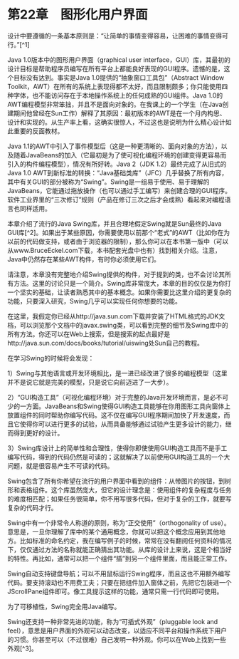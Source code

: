   

# 第22章　图形化用户界面

设计中要遵循的一条基本原则是：“让简单的事情变得容易，让困难的事情变得可行。”[^1]

Java 1.0版本中的图形用户界面（graphical user interface，GUI）库，其最初的设计目标是帮助程序员编写在所有平台上都能良好表现的GUI程序。遗憾的是，这个目标没有达到。事实是Java 1.0提供的“抽象窗口工具包”（Abstract Window Toolkit，AWT）在所有的系统上表现得都不太好，而且限制颇多；你只能使用四种字体，也不能访问存在于本地操作系统上的任何成熟的GUI组件。Java 1.0的AWT编程模型非常笨拙，并且不是面向对象的。在我课上的一个学生（在Java创建期间他曾经在Sun工作）解释了其原因：最初版本的AWT是在一个月内构思、设计和实现的。从生产率上看，这确实很惊人，不过这也是说明为什么精心设计如此重要的反面教材。

Java 1.1的AWT中引入了事件模型后（这是一种更清晰的、面向对象的方法），以及随着JavaBeans的加入（它最初是为了使可视化编程环境的创建变得更容易而引入的构件编程模型），情况有所好转。Java 2（JDK 1.2）最终完成了从旧式的Java 1.0 AWT到新标准的转换：“Java基础类库”（JFC）几乎替换了所有内容，其中有关GUI的部分被称为“Swing”。Swing是一组易于使用、易于理解的JavaBeans，它能通过拖放操作（也可以通过手工编写）来创建合理的GUI程序。软件工业界里的“三次修订”规则（产品在修订三次之后才会成熟）看起来对编程语言也同样适用。

本章介绍了流行的Java Swing库，并且合理地假定Swing就是Sun最终的Java GUI库[^2]。如果出于某些原因，你需要使用以前那个“老式”的AWT（比如你在为以前的代码做支持，或者由于浏览器的限制），那么你可以在本书第一版中（可以从www.BruceEckel.com下载，本书配套光盘中也有）找到相关介绍。注意，Java中仍然存在某些AWT构件，有时你必须使用它们。

请注意，本章没有完整地介绍Swing提供的构件，对于提到的类，也不会讨论其所有方法。这里的讨论只是一个简介。Swing库非常庞大，本章的目的仅仅是为你打一个坚实的基础，让读者熟悉其中的基本概念。如果你需要比这里介绍的更复杂的功能，只要深入研究，Swing几乎可以实现任何你想要的功能。

在这里，我假定你已经从http://java.sun.com下载并安装了HTML格式的JDK文档，可以浏览那个文档中的javax.swing类，可以看到完整的细节及Swing库中的所有方法。你还可以在Web上搜索，但是搜索的起点最好是http://java.sun.com/docs/books/tutorial/uiswing处Sun自己的教程。

在学习Swing的时候将会发现：

1）Swing与其他语言或开发环境相比，是一进已经改进了很多的编程模型（这里并不是说它就是完美的模型，只是说它向前迈进了一大步）。

2）“GUI构造工具”（可视化编程环境）对于完整的Java开发环境而言，是必不可少的一方面。JavaBeans和Swing使得GUI构造工具能够在你用图形工具向窗体上放置组件的同时帮助你编写代码。这不仅在编写GUI程序期间加快了开发速度，而且它使得你可以进行更多的试验，从而具备能够通过试验产生更多设计的能力，继而得到更好的设计。

3）Swing库设计上的简单性和合理性，使得你即使使用GUI构造工具而不是手工编写代码，得到的代码仍然是可读的；这就解决了以前使用GUI构造工具的一个大问题，就是很容易产生不可读的代码。

Swing包含了所有你希望在流行的用户界面中看到的组件：从带图片的按钮，到树形和表格组件。这个库虽然庞大，但它的设计理念是：使用组件的复杂程度与任务的难度相匹配；如果任务很简单，你不用写很多代码，但对于复杂的工作，就要写复杂的代码才行。

Swing中有一个非常令人称道的原则，称为“正交使用”（orthogonality of use）。意思是，一旦你理解了库中的某个通用概念，你就可以把这个概念应用到其他地方。比如标准的命名约定，我在编写例子的时候，常常在没有翻阅任何资料的情况下，仅仅通过方法的名称就能正确猜出其功能。从库的设计上来说，这是个相当好的特性。再比如，通常可以把一个组件“插”到另一个组件里面，而且能正常工作。

Swing自动支持键盘导航；可以不用鼠标运行Swing程序，而且这也不用额外编写代码。要支持滚动也不用费工夫；只要在把组件加入窗体之前，先把它包装进一个JScrollPane组件即可。像工具提示这样的功能，通常只需一行代码即可使用。

为了可移植性，Swing完全用Java编写。

Swing还支持一种非常先进的功能，称为“可插式外观”（pluggable look and feel），意思是用户界面的外观可以动态改变，以适应不同平台和操作系统下用户的习惯。你甚至可以（不过很难）自己发明一种外观。你可以在Web上找到一些外观[^3]。